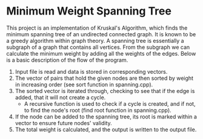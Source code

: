 # Minimum Weight Spanning Tree

This project is an implementation of Kruskal's Algorithm, which finds the minimum spanning tree of an undirected connected graph. It is known to be a greedy algorithm within graph theory. A spanning tree is essentially a subgraph of a graph that contains all vertices. From the subgraph we can calculate the minimum weight by adding all the weights of the edges. Below is a basic description of the flow of the program. 

1. Input file is read and data is stored in corresponding vectors.
2. The vector of pairs that hold the given nodes are then sorted by weight in increasing order (see sort function in spanning.cpp).
3. The sorted vector is iterated through, checking to see that if the edge is added, that it will not create a cycle.
    - A recursive function is used to check if a cycle is created, and if not, to find the node's root (find root function in spanning.cpp).
4. If the node can be added to the spanning tree, its root is marked within a vector to ensure future nodes' validity.
5. The total weight is calculated, and the output is written to the output file. 


